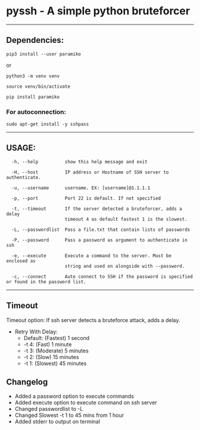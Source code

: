 # pyssh - A simple python bruteforcer

---

## Dependencies:
``` pip3 install --user paramiko ```

or

```
python3 -m venv venv

source venv/bin/activate

pip install paramiko

```

### For autoconnection:
``` sudo apt-get install -y sshpass ```

---

## USAGE:

```
  -h, --help          show this help message and exit

  -H, --host          IP address or Hostname of SSH server to authenticate.

  -u, --username      username. EX: [username]@1.1.1.1

  -p, --port          Port 22 is default. If not specified

  -t, --timeout       If the server detected a bruteforcer, adds a delay
                      timeout 4 as default fastest 1 is the slowest.
  
  -L, --passwordlist  Pass a file.txt that contain lists of passwords

  -P, --password      Pass a password as argument to authenticate in ssh

  -e, --execute       Execute a command to the server. Must be enclosed as
                      string and used on alongside with --password.

  -c, --connect       Auto connect to SSH if the password is specified or found in the password list.

```

---

## Timeout

Timeout option: If ssh server detects a bruteforce attack, adds a delay.

- Retry With Delay:
    - Default: (Fastest) 1 second
    - -t 4: (Fast) 1 minute
    - -t 3: (Moderate) 5 minutes
    - -t 2: (Slow) 15 minutes
    - -t 1: (Slowest) 45 minutes


## Changelog

- Added a password option to execute commands
- Added execute option to execute command on ssh server
- Changed passwordlist to -L
- Changed Slowest -t 1 to 45 mins from 1 hour
- Added stderr to output on terminal